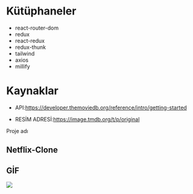 # Kütüphaneler

- react-router-dom
- redux
- react-redux
- redux-thunk
- tailwind
- axios
- millify

# Kaynaklar

- API:https://developer.themoviedb.org/reference/intro/getting-started

- RESİM ADRESİ:https://image.tmdb.org/t/p/original

Proje adı

<h2>Netflix-Clone</h2>

<h2>GİF</h2>

![](netfilix-clone.gif)
